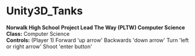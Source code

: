 # Unity3D_Tanks
<b>Norwalk High School</b> 
<b>Project Lead The Way (PLTW) Computer Science</b><br>
<b>Class:</b> Computer Science<br>
<b>Controls:</b>
(Player 1)</b>
Forward 'up arrow'</b>
Backwards 'down arrow'</b>
Turn 'left or right arrow'</b>
Shoot 'enter button'</b>
